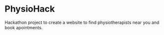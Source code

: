 # PhysioHack
Hackathon project to create a website to find physiotherapists near you and book apointments.
